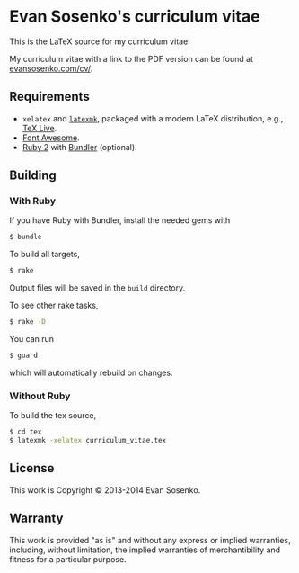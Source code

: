 # Evan Sosenko's curriculum vitae

This is the LaTeX source for my curriculum vitae.

My curriculum vitae with a link to the PDF version
can be found at [evansosenko.com/cv/](https://evansosenko.com/cv/).

## Requirements

- `xelatex` and [`latexmk`](http://www.ctan.org/pkg/latexmk/),
  packaged with a modern LaTeX distribution,
  e.g., [TeX Live](http://www.tug.org/texlive/).
- [Font Awesome](http://fortawesome.github.io/Font-Awesome/).
- [Ruby 2](https://www.ruby-lang.org/)
  with [Bundler](http://bundler.io/) (optional).

## Building

### With Ruby

If you have Ruby with Bundler, install the needed gems with

````bash
$ bundle
````

To build all targets,

````bash
$ rake
````

Output files will be saved in the `build` directory.

To see other rake tasks,

````bash
$ rake -D
````

You can run

````bash
$ guard
````

which will automatically rebuild on changes.

### Without Ruby

To build the tex source,

````bash
$ cd tex
$ latexmk -xelatex curriculum_vitae.tex
````

## License

This work is Copyright © 2013-2014 Evan Sosenko.

## Warranty

This work is provided "as is" and without any express or
implied warranties, including, without limitation, the implied
warranties of merchantibility and fitness for a particular
purpose.

